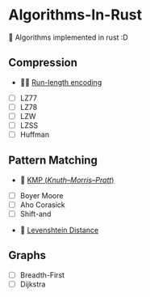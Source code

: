 # Algorithms-In-Rust
 🦀 Algorithms implemented in rust :D 

## Compression

- 🏃‍♀️ [Run-length encoding](Compression/RLE)
- [ ] LZ77
- [ ] LZ78
- [ ] LZW
- [ ] LZSS
- [ ] Huffman

## Pattern Matching
- 👾 [KMP (*Knuth–Morris–Pratt*)](PatternMatching/kmp)
- [ ] Boyer Moore
- [ ] Aho Corasick
- [ ] Shift-and
- 📏 [Levenshtein Distance](PatternMatching/levenshtein)

## Graphs
- [ ] Breadth-First
- [ ] Dijkstra
